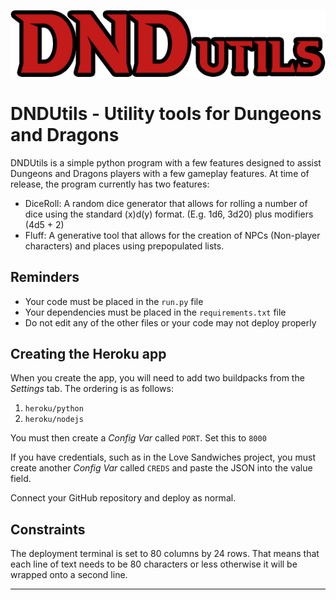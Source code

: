 ![DNDUtils Logo](/documentation/feature-images/dndutils-logo.png)

# DNDUtils - Utility tools for Dungeons and Dragons
DNDUtils is a simple python program with a few features designed to assist Dungeons and Dragons players with a few gameplay features. At time of release, the program currently has two features:

- DiceRoll: A random dice generator that allows for rolling a number of dice using the standard (x)d(y) format. (E.g. 1d6, 3d20) plus modifiers (4d5 + 2)
- Fluff: A generative tool that allows for the creation of NPCs (Non-player characters) and places using prepopulated lists.

## Reminders

- Your code must be placed in the `run.py` file
- Your dependencies must be placed in the `requirements.txt` file
- Do not edit any of the other files or your code may not deploy properly

## Creating the Heroku app

When you create the app, you will need to add two buildpacks from the _Settings_ tab. The ordering is as follows:

1. `heroku/python`
2. `heroku/nodejs`

You must then create a _Config Var_ called `PORT`. Set this to `8000`

If you have credentials, such as in the Love Sandwiches project, you must create another _Config Var_ called `CREDS` and paste the JSON into the value field.

Connect your GitHub repository and deploy as normal.

## Constraints

The deployment terminal is set to 80 columns by 24 rows. That means that each line of text needs to be 80 characters or less otherwise it will be wrapped onto a second line.

---

